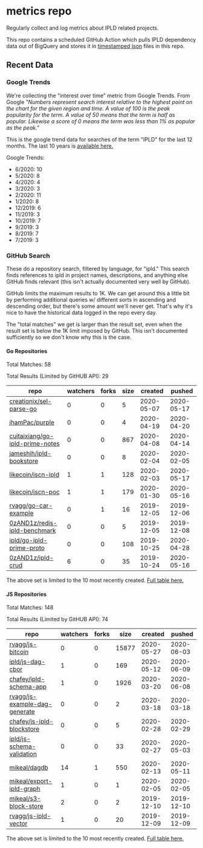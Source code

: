 # metrics repo

Regularly collect and log metrics about IPLD related projects.

This repo contains a scheduled GitHub Action which pulls IPLD dependency data out of BigQuery and stores it 
in [timestamped json](./logs) files in this repo.

## Recent Data

### Google Trends

We're collecting the "interest over time" metric from Google Trends. From Google *"Numbers 
represent search interest relative to the highest point on the chart for the given region and 
time. A value of 100 is the peak popularity for the term. A value of 50 means that the term is 
half as popular. Likewise a score of 0 means the term was less than 1% as popular as the peak."*

This is the google trend data for searches of the term "IPLD" for the
last 12 months. The last 10 years is [available here.](./results/google-trends.md)



Google Trends:
*  6/2020: 10
*  5/2020: 8
*  4/2020: 4
*  3/2020: 3
*  2/2020: 11
*  1/2020: 8
*  12/2019: 6
*  11/2019: 3
*  10/2019: 7
*  9/2019: 3
*  8/2019: 7
*  7/2019: 3

### GitHub Search

These do a repository search, filtered by language, for "ipld." This search
finds references to ipld in project names, descriptions, and anything else
GitHub finds relevant (this isn't actually documented very well by GitHub).

GitHub limits the maximum results to 1K. We can get around this a little bit
by performing additional queries w/ different sorts in ascending and descending
order, but there's some amount we'll never get. That's why it's nice to have
the historical data logged in the repo every day.

The "total matches" we get is larger than the result set, even when the result
set is below the 1K limit imposed by GitHub. This isn't documented sufficiently
so we don't know why this is the case.

#### Go Repositories

Total Matches: 58

Total Results (Limited by GitHUB API): 29

| repo | watchers | forks | size | created | pushed |
| ---- | -------- | ----- | ---- | ------- | ------ |
| [creationix/sel-parse-go](https://github.com/creationix/sel-parse-go)| 0 | 0 | 5| 2020-05-07 | 2020-05-17 |
| [jhamPac/purple](https://github.com/jhamPac/purple)| 0 | 0 | 4| 2020-04-19 | 2020-04-20 |
| [cuitaixiang/go-ipld-prime-notes](https://github.com/cuitaixiang/go-ipld-prime-notes)| 0 | 0 | 867| 2020-04-08 | 2020-04-14 |
| [jameshih/ipld-bookstore](https://github.com/jameshih/ipld-bookstore)| 0 | 0 | 8| 2020-02-04 | 2020-02-05 |
| [likecoin/iscn-ipld](https://github.com/likecoin/iscn-ipld)| 1 | 1 | 128| 2020-02-03 | 2020-05-17 |
| [likecoin/iscn-poc](https://github.com/likecoin/iscn-poc)| 1 | 1 | 179| 2020-01-30 | 2020-05-16 |
| [rvagg/go-car-example](https://github.com/rvagg/go-car-example)| 0 | 1 | 16| 2019-12-05 | 2019-12-06 |
| [0zAND1z/redis-ipld-benchmark](https://github.com/0zAND1z/redis-ipld-benchmark)| 0 | 0 | 5| 2019-12-05 | 2019-12-08 |
| [ipld/go-ipld-prime-proto](https://github.com/ipld/go-ipld-prime-proto)| 0 | 0 | 108| 2019-10-25 | 2020-04-28 |
| [0zAND1z/ipld-crud](https://github.com/0zAND1z/ipld-crud)| 6 | 0 | 35| 2019-10-24 | 2020-05-16 |


The above set is limited to the 10 most recently created. 
[Full table here.](./results/repo_search_go.md)

#### JS Repositories

Total Matches: 148

Total Results (Limited by GitHUB API): 74

| repo | watchers | forks | size | created | pushed |
| ---- | -------- | ----- | ---- | ------- | ------ |
| [rvagg/js-bitcoin](https://github.com/rvagg/js-bitcoin)| 0 | 0 | 15877| 2020-05-27 | 2020-06-03 |
| [ipld/js-dag-cbor](https://github.com/ipld/js-dag-cbor)| 1 | 0 | 169| 2020-05-12 | 2020-06-09 |
| [chafey/ipld-schema-app](https://github.com/chafey/ipld-schema-app)| 1 | 0 | 1926| 2020-03-20 | 2020-06-08 |
| [rvagg/js-example-dag-generate](https://github.com/rvagg/js-example-dag-generate)| 0 | 0 | 2| 2020-03-18 | 2020-03-18 |
| [chafey/js-ipld-blockstore](https://github.com/chafey/js-ipld-blockstore)| 0 | 0 | 5| 2020-02-28 | 2020-02-29 |
| [ipld/js-schema-validation](https://github.com/ipld/js-schema-validation)| 0 | 0 | 33| 2020-02-27 | 2020-05-03 |
| [mikeal/dagdb](https://github.com/mikeal/dagdb)| 14 | 1 | 550| 2020-02-13 | 2020-05-11 |
| [mikeal/export-ipld-graph](https://github.com/mikeal/export-ipld-graph)| 1 | 0 | 1| 2020-02-05 | 2020-02-05 |
| [mikeal/s3-block-store](https://github.com/mikeal/s3-block-store)| 2 | 0 | 2| 2019-12-10 | 2019-12-10 |
| [rvagg/js-ipld-vector](https://github.com/rvagg/js-ipld-vector)| 1 | 0 | 20| 2019-12-09 | 2019-12-09 |


The above set is limited to the 10 most recently created. 
[Full table here.](./results/repo_search_js.md)
